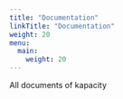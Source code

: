 ```yaml
---
title: "Documentation"
linkTitle: "Documentation"
weight: 20
menu:
  main:
    weight: 20
---
```


All documents of kapacity